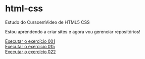 # html-css
 Estudo do CursoemVideo de HTML5 CSS

Estou aprendendo a criar sites e agora vou gerenciar repositórios!

<a href="https://abraao2030.github.io/html-css/exercicios/ex001/index.html">Executar o exercício 001</a><br>
<a href="https://abraao2030.github.io/html-css/exercicios/ex015/index.html">Executar o exercício 015</a><br>
<a href="https://abraao2030.github.io/html-css/exercicios/ex022/index.html">Executar o exercício 022</a>